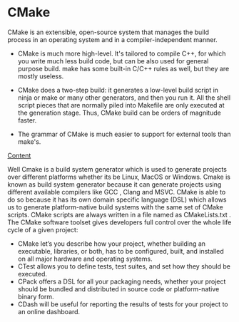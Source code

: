 # CMake
CMake is an extensible, open-source system that manages the build process in an operating system and in a compiler-independent manner. 

* CMake is much more high-level. It's tailored to compile C++, for which you write much less build code, but can be also used for general purpose build. make has some built-in C/C++ rules as well, but they are mostly useless.

* CMake does a two-step build: it generates a low-level build script in ninja or make or many other generators, and then you run it. All the shell script pieces that are normally piled into Makefile are only executed at the generation stage. Thus, CMake build can be orders of magnitude faster.

* The grammar of CMake is much easier to support for external tools than make's.

[Content](https://tuannguyen68.gitbooks.io/learning-cmake-a-beginner-s-guide/content/chap1/chap1.html)

Well Cmake is a build system generator which is used to generate projects over different platforms whether its be Linux, MacOS or Windows. Cmake is known as build system generator because it can generate projects using different available compilers like GCC , Clang and MSVC. CMake is able to do so because it has its own domain specific language (DSL) which allows us to generate platform-native build systems with the same set of CMake scripts. CMake scripts are always written in a file named as CMakeLists.txt . The CMake software toolset gives developers full control over the whole life cycle of a given project:

* CMake let’s you describe how your project, whether building an executable, libraries, or both, has to be configured, built, and installed on all major hardware and operating systems.
* CTest allows you to define tests, test suites, and set how they should be executed.
* CPack offers a DSL for all your packaging needs, whether your project should be bundled and distributed in source code or platform-native binary form.
* CDash will be useful for reporting the results of tests for your project to an online dashboard.